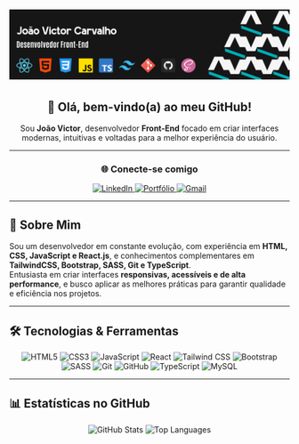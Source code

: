 # ![Banner Devictor](./image/bannerdevictor.png)

<div align="center">

## 👋 Olá, bem-vindo(a) ao meu GitHub!

Sou **João Victor**, desenvolvedor **Front-End** focado em criar interfaces modernas, intuitivas e voltadas para a melhor experiência do usuário.

---

### 🌐 Conecte-se comigo
<a href="https://www.linkedin.com/in/devjoaocarvalho/" target="_blank">
  <img src="https://img.shields.io/badge/LinkedIn-0077B5?style=for-the-badge&logo=linkedin&logoColor=white" alt="LinkedIn"/>
</a>
<a href="https://portfoliojoaocarvalho.vercel.app/" target="_blank">
  <img src="https://img.shields.io/badge/Portfólio-FF5722?style=for-the-badge&logo=todoist&logoColor=white" alt="Portfólio"/>
</a>
<a href="mailto:trabalho.joaovictor2004@gmail.com" target="_blank">
  <img src="https://img.shields.io/badge/Gmail-D14836?style=for-the-badge&logo=gmail&logoColor=white" alt="Gmail"/>
</a>

</div>

---

## 📝 Sobre Mim

Sou um desenvolvedor em constante evolução, com experiência em **HTML, CSS, JavaScript e React.js**, e conhecimentos complementares em **TailwindCSS, Bootstrap, SASS, Git e TypeScript**.  
Entusiasta em criar interfaces **responsivas, acessíveis e de alta performance**, e busco aplicar as melhores práticas para garantir qualidade e eficiência nos projetos.

---

## 🛠 Tecnologias & Ferramentas

<div align="center">
  <img src="https://cdn.jsdelivr.net/gh/devicons/devicon/icons/html5/html5-original.svg" height="50" alt="HTML5" title="HTML5"/>
  <img src="https://cdn.jsdelivr.net/gh/devicons/devicon/icons/css3/css3-original.svg" height="50" alt="CSS3" title="CSS3"/>
  <img src="https://cdn.jsdelivr.net/gh/devicons/devicon/icons/javascript/javascript-original.svg" height="50" alt="JavaScript" title="JavaScript"/>
  <img src="https://cdn.jsdelivr.net/gh/devicons/devicon/icons/react/react-original.svg" height="50" alt="React" title="React"/>
  <img src="https://skillicons.dev/icons?i=tailwind" height="50" alt="Tailwind CSS" title="Tailwind CSS"/>
  <img src="https://cdn.jsdelivr.net/gh/devicons/devicon/icons/bootstrap/bootstrap-original.svg" height="50" alt="Bootstrap" title="Bootstrap"/>
  <img src="https://cdn.jsdelivr.net/gh/devicons/devicon/icons/sass/sass-original.svg" height="50" alt="SASS" title="SASS"/>
  <img src="https://cdn.jsdelivr.net/gh/devicons/devicon/icons/git/git-original.svg" height="50" alt="Git" title="Git"/>
  <img src="https://cdn.jsdelivr.net/gh/devicons/devicon/icons/github/github-original.svg" height="50" alt="GitHub" title="GitHub"/>
  <img src="https://cdn.jsdelivr.net/gh/devicons/devicon/icons/typescript/typescript-original.svg" height="50" alt="TypeScript" title="TypeScript"/>
  <img src="https://cdn.jsdelivr.net/gh/devicons/devicon/icons/mysql/mysql-original.svg" height="50" alt="MySQL" title="MySQL"/>
</div>

---

## 📊 Estatísticas no GitHub

<div align="center">
  <img src="https://github-readme-stats.vercel.app/api?username=0carvalh0&show_icons=true&theme=gotham&locale=pt-br" height="180" alt="GitHub Stats"/>
  <img src="https://github-readme-stats.vercel.app/api/top-langs?username=0carvalh0&layout=compact&langs_count=6&theme=gotham&locale=pt-br" height="180" alt="Top Languages"/>
</div>
